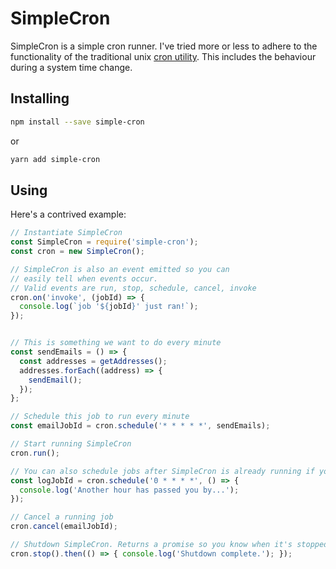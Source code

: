 # SimpleCron

SimpleCron is a simple cron runner. I've tried more or less to adhere to the functionality of the traditional unix [cron utility](http://man7.org/linux/man-pages/man8/cron.8.html). This includes the behaviour during a system time change.

## Installing

```bash
npm install --save simple-cron
```

or

```bash
yarn add simple-cron
```

## Using

Here's a contrived example:

```javascript
// Instantiate SimpleCron
const SimpleCron = require('simple-cron');
const cron = new SimpleCron();

// SimpleCron is also an event emitted so you can
// easily tell when events occur.
// Valid events are run, stop, schedule, cancel, invoke
cron.on('invoke', (jobId) => {
  console.log(`job '${jobId}' just ran!`);
});


// This is something we want to do every minute
const sendEmails = () => {
  const addresses = getAddresses();
  addresses.forEach((address) => {
    sendEmail();
  });
};

// Schedule this job to run every minute
const emailJobId = cron.schedule('* * * * *', sendEmails);

// Start running SimpleCron
cron.run();

// You can also schedule jobs after SimpleCron is already running if you want
const logJobId = cron.schedule('0 * * * *', () => {
  console.log('Another hour has passed you by...');
});

// Cancel a running job
cron.cancel(emailJobId);

// Shutdown SimpleCron. Returns a promise so you know when it's stopped.
cron.stop().then(() => { console.log('Shutdown complete.'); });


```